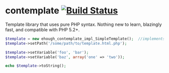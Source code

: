 contemplate [![Build Status](https://secure.travis-ci.org/ehough/contemplate.png)](http://travis-ci.org/ehough/contemplate)
=====

Template library that uses pure PHP syntax. Nothing new to learn, blazingly fast, and compatible with PHP 5.2+.

```php
$template = new ehough_contemplate_impl_SimpleTemplate();  //implements ehough_contemplate_api_Template
$template->setPath('/some/path/to/template.html.php');

$template->setVariable('foo', 'bar');
$template->setVariable('baz', array('one' => 'two'));

echo $template->toString();
```
